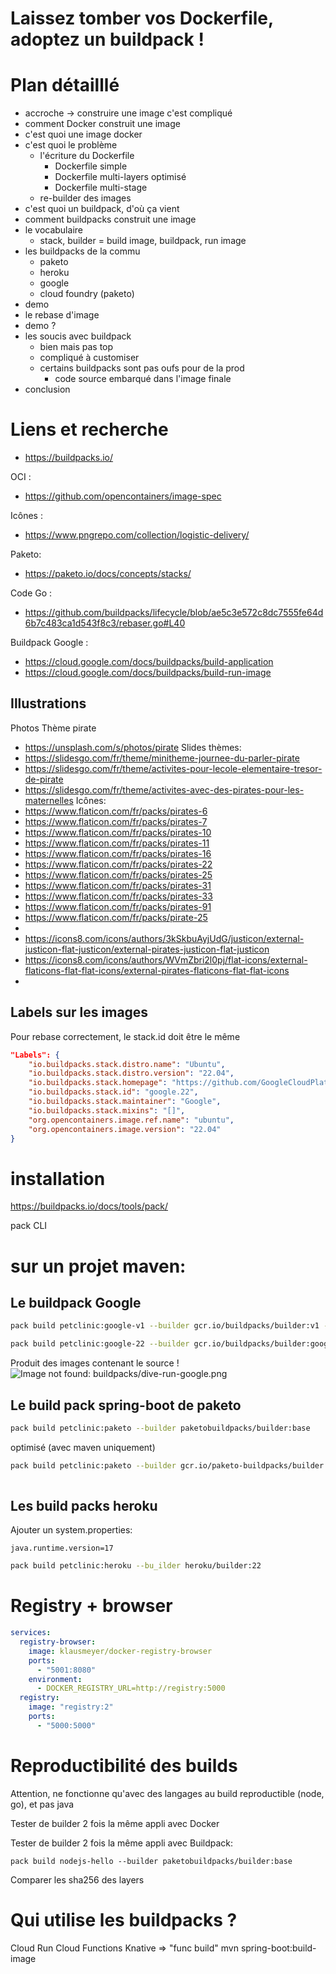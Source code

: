# Laissez tomber vos Dockerfile, adoptez un buildpack !

# Plan détailllé
* accroche -> construire une image c'est compliqué
* comment Docker construit une image
* c'est quoi une image docker
* c'est quoi le problème
    * l'écriture du Dockerfile
        * Dockerfile simple
        * Dockerfile multi-layers optimisé
        * Dockerfile multi-stage
    * re-builder des images
* c'est quoi un buildpack, d'où ça vient
* comment buildpacks construit une image
* le vocabulaire
    * stack, builder = build image, buildpack, run image
* les buildpacks de la commu
    * paketo
    * heroku
    * google
    * cloud foundry (paketo)
* demo
* le rebase d'image
* demo ?
* les soucis avec buildpack
    * bien mais pas top
    * compliqué à customiser
    * certains buildpacks sont pas oufs pour de la prod
        * code source embarqué dans l'image finale
* conclusion

# Liens et recherche

* https://buildpacks.io/

OCI : 
* https://github.com/opencontainers/image-spec

Icônes : 
* https://www.pngrepo.com/collection/logistic-delivery/

Paketo:
* https://paketo.io/docs/concepts/stacks/

Code Go : 
* https://github.com/buildpacks/lifecycle/blob/ae5c3e572c8dc7555fe64d6b7c483ca1d543f8c3/rebaser.go#L40

Buildpack Google : 
* https://cloud.google.com/docs/buildpacks/build-application
* https://cloud.google.com/docs/buildpacks/build-run-image

## Illustrations

Photos Thème pirate
* https://unsplash.com/s/photos/pirate
Slides thèmes:
* https://slidesgo.com/fr/theme/minitheme-journee-du-parler-pirate
* https://slidesgo.com/fr/theme/activites-pour-lecole-elementaire-tresor-de-pirate
* https://slidesgo.com/fr/theme/activites-avec-des-pirates-pour-les-maternelles
Icônes:
* https://www.flaticon.com/fr/packs/pirates-6
* https://www.flaticon.com/fr/packs/pirates-7
* https://www.flaticon.com/fr/packs/pirates-10
* https://www.flaticon.com/fr/packs/pirates-11
* https://www.flaticon.com/fr/packs/pirates-16
* https://www.flaticon.com/fr/packs/pirates-22
* https://www.flaticon.com/fr/packs/pirates-25
* https://www.flaticon.com/fr/packs/pirates-31
* https://www.flaticon.com/fr/packs/pirates-33
* https://www.flaticon.com/fr/packs/pirates-91
* https://www.flaticon.com/fr/packs/pirate-25
* 
* https://icons8.com/icons/authors/3kSkbuAyjUdG/justicon/external-justicon-flat-justicon/external-pirates-justicon-flat-justicon
* https://icons8.com/icons/authors/WVmZbri2l0pj/flat-icons/external-flaticons-flat-flat-icons/external-pirates-flaticons-flat-flat-icons
* 

## Labels sur les images

Pour rebase correctement, le stack.id doit être le même

```json
"Labels": {
    "io.buildpacks.stack.distro.name": "Ubuntu",
    "io.buildpacks.stack.distro.version": "22.04",
    "io.buildpacks.stack.homepage": "https://github.com/GoogleCloudPlatform/buildpacks/stacks/google-22",
    "io.buildpacks.stack.id": "google.22",
    "io.buildpacks.stack.maintainer": "Google",
    "io.buildpacks.stack.mixins": "[]",
    "org.opencontainers.image.ref.name": "ubuntu",
    "org.opencontainers.image.version": "22.04"
}
```

# installation
https://buildpacks.io/docs/tools/pack/


pack CLI


# sur un projet maven:

## Le buildpack Google

```bash
pack build petclinic:google-v1 --builder gcr.io/buildpacks/builder:v1 -e GOOGLE_RUNTIME_VERSION=17

pack build petclinic:google-22 --builder gcr.io/buildpacks/builder:google-22 -e GOOGLE_RUNTIME_VERSION=17
```

Produit des images contenant le source !
![Image not found: buildpacks/dive-run-google.png](buildpacks/dive-run-google.png "Image not found: buildpacks/dive-run-google.png")

## Le build pack spring-boot de paketo

```bash
pack build petclinic:paketo --builder paketobuildpacks/builder:base
```

optimisé (avec maven uniquement)
```bash
pack build petclinic:paketo --builder gcr.io/paketo-buildpacks/builder:base
  
```

## Les build packs heroku

Ajouter un system.properties:
```properties
java.runtime.version=17
```

```bash
pack build petclinic:heroku --bu_ilder heroku/builder:22
```

# Registry + browser
```yaml
services:
  registry-browser:
    image: klausmeyer/docker-registry-browser
    ports:
      - "5001:8080"
    environment:
      - DOCKER_REGISTRY_URL=http://registry:5000
  registry:
    image: "registry:2"
    ports:
      - "5000:5000"
```

# Reproductibilité des builds

Attention, ne fonctionne qu'avec des langages au build reproductible (node, go), et pas java

Tester de builder 2 fois la même appli avec Docker

Tester de builder 2 fois la même appli avec Buildpack:
```
pack build nodejs-hello --builder paketobuildpacks/builder:base
```

Comparer les sha256 des layers

# Qui utilise les buildpacks ?
Cloud Run
Cloud Functions
Knative => "func build"
mvn spring-boot:build-image
